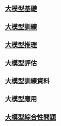 

## [大模型基礎](https://github.com/liguodongiot/llm-action/blob/main/docs/llm_interview/base.md)


## [大模型訓練](https://github.com/liguodongiot/llm-action/blob/main/docs/llm_interview/train.md)



## [大模型推理](https://github.com/liguodongiot/llm-action/blob/main/docs/llm_interview/inference.md)


## 大模型評估

## 大模型訓練資料

## 大模型應用


## [大模型綜合性問題](https://github.com/liguodongiot/llm-action/blob/main/docs/llm_interview/comprehensive.md)

